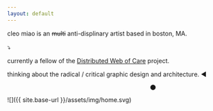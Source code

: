 ```yaml
---
layout: default
---
```


cleo miao is an ~~multi~~ anti-displinary artist based in boston, MA.

  
⤵

currently a fellow of the [Distributed Web of Care](http://distributedweb.care/) project.

thinking about the radical / critical graphic design and architecture.
◀



                                                  ⬤
                                                  
                                                  




![]({{ site.base-url }}/assets/img/home.svg)